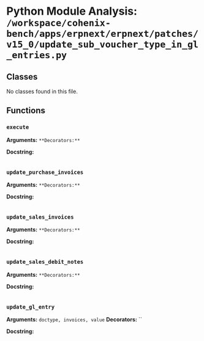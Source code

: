 # Python Module Analysis: `/workspace/cohenix-bench/apps/erpnext/erpnext/patches/v15_0/update_sub_voucher_type_in_gl_entries.py`

## Classes

No classes found in this file.


## Functions

### `execute`
**Arguments:** ``
**Decorators:** ``

**Docstring:**
```

```
### `update_purchase_invoices`
**Arguments:** ``
**Decorators:** ``

**Docstring:**
```

```
### `update_sales_invoices`
**Arguments:** ``
**Decorators:** ``

**Docstring:**
```

```
### `update_sales_debit_notes`
**Arguments:** ``
**Decorators:** ``

**Docstring:**
```

```
### `update_gl_entry`
**Arguments:** `doctype, invoices, value`
**Decorators:** ``

**Docstring:**
```

```

